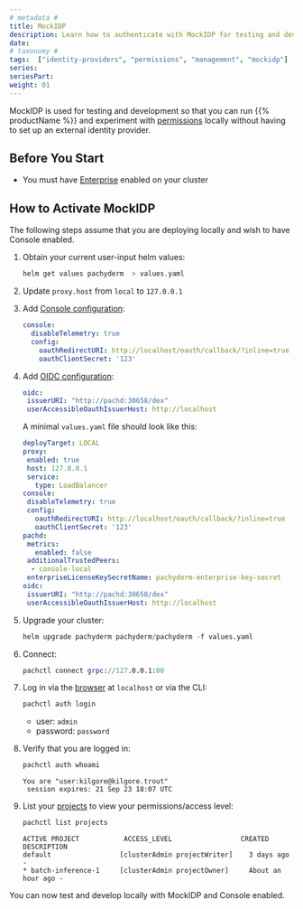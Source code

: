 ```yaml
---
# metadata # 
title: MockIDP
description: Learn how to authenticate with MockIDP for testing and development purposes.
date: 
# taxonomy #
tags:  ["identity-providers", "permissions", "management", "mockidp"]
series:
seriesPart:
weight: 01
---
```


MockIDP is used for testing and development so that you can run {{% productName %}} and experiment with [permissions](/latest/set-up/authorization/permissions/) locally without having to set up an external identity provider.

## Before You Start 

- You must have [Enterprise](/latest/set-up/enterprise/activate-via-helm/) enabled on your cluster

## How to Activate MockIDP 

The following steps assume that you are deploying locally and wish to have Console enabled. 

1. Obtain your current user-input helm values:
    ```s
    helm get values pachyderm  > values.yaml
    ```
2. Update `proxy.host` from `local` to `127.0.0.1`
3. Add [Console configuration](/latest/manage/helm-values/console/):
   ```yaml
   console:
     disableTelemetry: true
     config:
       oauthRedirectURI: http://localhost/oauth/callback/?inline=true
       oauthClientSecret: '123'
   ```
4. Add [OIDC configuration](/latest/manage/helm-values/oidc/):
    ```yaml
    oidc:
     issuerURI: "http://pachd:30658/dex"
     userAccessibleOauthIssuerHost: http://localhost
    ```
    A minimal `values.yaml` file should look like this:
   ```yaml
   deployTarget: LOCAL
   proxy:
    enabled: true
    host: 127.0.0.1
    service:
      type: LoadBalancer
   console:
    disableTelemetry: true
    config:
      oauthRedirectURI: http://localhost/oauth/callback/?inline=true
      oauthClientSecret: '123'
   pachd:
    metrics:
      enabled: false
    additionalTrustedPeers:
     - console-local
    enterpriseLicenseKeySecretName: pachyderm-enterprise-key-secret
   oidc:
    issuerURI: "http://pachd:30658/dex"
    userAccessibleOauthIssuerHost: http://localhost
   ```

5. Upgrade your cluster:
    ```s
    helm upgrade pachyderm pachyderm/pachyderm -f values.yaml
    ```
6. Connect:
   ```s
   pachctl connect grpc://127.0.0.1:80
   ```
7. Log in via the [browser](http://localhost) at `localhost` or via the CLI:
   ```s
   pachctl auth login
   ```
    - user: `admin`
    - password: `password`
  
8. Verify that you are logged in:
   ```s
   pachctl auth whoami
   ```

   ```
   You are "user:kilgore@kilgore.trout"
    session expires: 21 Sep 23 18:07 UTC
   ```
9. List your [projects](/latest/build-dags/project-operations/) to view your permissions/access level:
    ```s
    pachctl list projects
    ```
    ```
    ACTIVE PROJECT           ACCESS_LEVEL                 CREATED           DESCRIPTION
    default                 [clusterAdmin projectWriter]    3 days ago        -
    * batch-inference-1     [clusterAdmin projectOwner]     About an hour ago -
    ```

You can now test and develop locally with MockIDP and Console enabled.